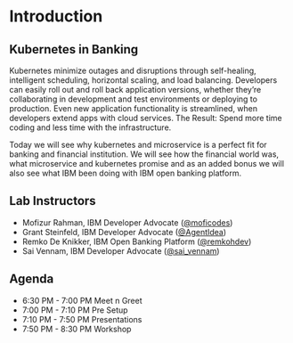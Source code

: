# Introduction

## Kubernetes in Banking

Kubernetes minimize outages and disruptions through self-healing, intelligent scheduling, horizontal scaling, and load balancing. Developers can easily roll out and roll back application versions, whether they’re collaborating in development and test environments or deploying to production. Even new application functionality is streamlined, when developers extend apps with cloud services. The Result: Spend more time coding and less time with the infrastructure.

Today we will see why kubernetes and microservice is a perfect fit for banking and financial institution. We will see how the financial world was, what microservice and kubernetes promise and as an added bonus we will also see what IBM been doing with IBM open banking platform.

## Lab Instructors

* Mofizur Rahman, IBM Developer Advocate \([@moficodes](https://twitter.com/moficodes)\)
* Grant Steinfeld, IBM Developer Advocate \([@AgentIdea](https://twitter.com/AgentIdea)\)
* Remko De Knikker, IBM Open Banking Platform \([@remkohdev](https://twitter.com/remkohdev)\)
* Sai Vennam, IBM Developer Advocate \([@sai\_vennam](https://twitter.com/sai_vennam)\)



## Agenda

* 6:30 PM - 7:00 PM Meet n Greet
* 7:00 PM - 7:10 PM Pre Setup
* 7:10 PM - 7:50 PM Presentations
* 7:50 PM - 8:30 PM Workshop

